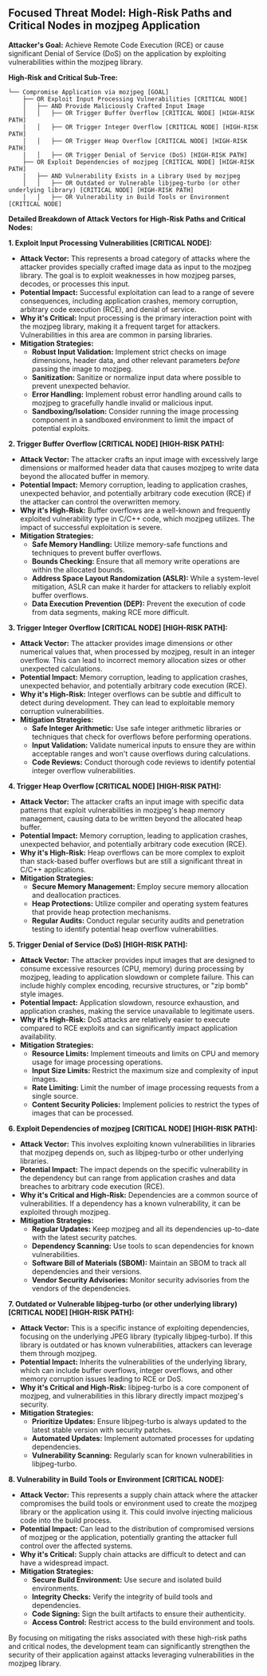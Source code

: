 ## Focused Threat Model: High-Risk Paths and Critical Nodes in mozjpeg Application

**Attacker's Goal:** Achieve Remote Code Execution (RCE) or cause significant Denial of Service (DoS) on the application by exploiting vulnerabilities within the mozjpeg library.

**High-Risk and Critical Sub-Tree:**

```
└── Compromise Application via mozjpeg [GOAL]
    ├── OR Exploit Input Processing Vulnerabilities [CRITICAL NODE]
    │   ├── AND Provide Maliciously Crafted Input Image
    │   │   ├── OR Trigger Buffer Overflow [CRITICAL NODE] [HIGH-RISK PATH]
    │   │   ├── OR Trigger Integer Overflow [CRITICAL NODE] [HIGH-RISK PATH]
    │   │   ├── OR Trigger Heap Overflow [CRITICAL NODE] [HIGH-RISK PATH]
    │   │   ├── OR Trigger Denial of Service (DoS) [HIGH-RISK PATH]
    ├── OR Exploit Dependencies of mozjpeg [CRITICAL NODE] [HIGH-RISK PATH]
    │   ├── AND Vulnerability Exists in a Library Used by mozjpeg
    │   │   ├── OR Outdated or Vulnerable libjpeg-turbo (or other underlying library) [CRITICAL NODE] [HIGH-RISK PATH]
    │   │   ├── OR Vulnerability in Build Tools or Environment [CRITICAL NODE]
```

**Detailed Breakdown of Attack Vectors for High-Risk Paths and Critical Nodes:**

**1. Exploit Input Processing Vulnerabilities [CRITICAL NODE]:**

* **Attack Vector:** This represents a broad category of attacks where the attacker provides specially crafted image data as input to the mozjpeg library. The goal is to exploit weaknesses in how mozjpeg parses, decodes, or processes this input.
* **Potential Impact:** Successful exploitation can lead to a range of severe consequences, including application crashes, memory corruption, arbitrary code execution (RCE), and denial of service.
* **Why it's Critical:** Input processing is the primary interaction point with the mozjpeg library, making it a frequent target for attackers. Vulnerabilities in this area are common in parsing libraries.
* **Mitigation Strategies:**
    * **Robust Input Validation:** Implement strict checks on image dimensions, header data, and other relevant parameters *before* passing the image to mozjpeg.
    * **Sanitization:** Sanitize or normalize input data where possible to prevent unexpected behavior.
    * **Error Handling:** Implement robust error handling around calls to mozjpeg to gracefully handle invalid or malicious input.
    * **Sandboxing/Isolation:** Consider running the image processing component in a sandboxed environment to limit the impact of potential exploits.

**2. Trigger Buffer Overflow [CRITICAL NODE] [HIGH-RISK PATH]:**

* **Attack Vector:** The attacker crafts an input image with excessively large dimensions or malformed header data that causes mozjpeg to write data beyond the allocated buffer in memory.
* **Potential Impact:** Memory corruption, leading to application crashes, unexpected behavior, and potentially arbitrary code execution (RCE) if the attacker can control the overwritten memory.
* **Why it's High-Risk:** Buffer overflows are a well-known and frequently exploited vulnerability type in C/C++ code, which mozjpeg utilizes. The impact of successful exploitation is severe.
* **Mitigation Strategies:**
    * **Safe Memory Handling:** Utilize memory-safe functions and techniques to prevent buffer overflows.
    * **Bounds Checking:** Ensure that all memory write operations are within the allocated bounds.
    * **Address Space Layout Randomization (ASLR):** While a system-level mitigation, ASLR can make it harder for attackers to reliably exploit buffer overflows.
    * **Data Execution Prevention (DEP):** Prevent the execution of code from data segments, making RCE more difficult.

**3. Trigger Integer Overflow [CRITICAL NODE] [HIGH-RISK PATH]:**

* **Attack Vector:** The attacker provides image dimensions or other numerical values that, when processed by mozjpeg, result in an integer overflow. This can lead to incorrect memory allocation sizes or other unexpected calculations.
* **Potential Impact:** Memory corruption, leading to application crashes, unexpected behavior, and potentially arbitrary code execution (RCE).
* **Why it's High-Risk:** Integer overflows can be subtle and difficult to detect during development. They can lead to exploitable memory corruption vulnerabilities.
* **Mitigation Strategies:**
    * **Safe Integer Arithmetic:** Use safe integer arithmetic libraries or techniques that check for overflows before performing operations.
    * **Input Validation:** Validate numerical inputs to ensure they are within acceptable ranges and won't cause overflows during calculations.
    * **Code Reviews:** Conduct thorough code reviews to identify potential integer overflow vulnerabilities.

**4. Trigger Heap Overflow [CRITICAL NODE] [HIGH-RISK PATH]:**

* **Attack Vector:** The attacker crafts an input image with specific data patterns that exploit vulnerabilities in mozjpeg's heap memory management, causing data to be written beyond the allocated heap buffer.
* **Potential Impact:** Memory corruption, leading to application crashes, unexpected behavior, and potentially arbitrary code execution (RCE).
* **Why it's High-Risk:** Heap overflows can be more complex to exploit than stack-based buffer overflows but are still a significant threat in C/C++ applications.
* **Mitigation Strategies:**
    * **Secure Memory Management:** Employ secure memory allocation and deallocation practices.
    * **Heap Protections:** Utilize compiler and operating system features that provide heap protection mechanisms.
    * **Regular Audits:** Conduct regular security audits and penetration testing to identify potential heap overflow vulnerabilities.

**5. Trigger Denial of Service (DoS) [HIGH-RISK PATH]:**

* **Attack Vector:** The attacker provides input images that are designed to consume excessive resources (CPU, memory) during processing by mozjpeg, leading to application slowdown or complete failure. This can include highly complex encoding, recursive structures, or "zip bomb" style images.
* **Potential Impact:** Application slowdown, resource exhaustion, and application crashes, making the service unavailable to legitimate users.
* **Why it's High-Risk:** DoS attacks are relatively easier to execute compared to RCE exploits and can significantly impact application availability.
* **Mitigation Strategies:**
    * **Resource Limits:** Implement timeouts and limits on CPU and memory usage for image processing operations.
    * **Input Size Limits:** Restrict the maximum size and complexity of input images.
    * **Rate Limiting:** Limit the number of image processing requests from a single source.
    * **Content Security Policies:** Implement policies to restrict the types of images that can be processed.

**6. Exploit Dependencies of mozjpeg [CRITICAL NODE] [HIGH-RISK PATH]:**

* **Attack Vector:** This involves exploiting known vulnerabilities in libraries that mozjpeg depends on, such as libjpeg-turbo or other underlying libraries.
* **Potential Impact:**  The impact depends on the specific vulnerability in the dependency but can range from application crashes and data breaches to arbitrary code execution (RCE).
* **Why it's Critical and High-Risk:**  Dependencies are a common source of vulnerabilities. If a dependency has a known vulnerability, it can be exploited through mozjpeg.
* **Mitigation Strategies:**
    * **Regular Updates:** Keep mozjpeg and all its dependencies up-to-date with the latest security patches.
    * **Dependency Scanning:** Use tools to scan dependencies for known vulnerabilities.
    * **Software Bill of Materials (SBOM):** Maintain an SBOM to track all dependencies and their versions.
    * **Vendor Security Advisories:** Monitor security advisories from the vendors of the dependencies.

**7. Outdated or Vulnerable libjpeg-turbo (or other underlying library) [CRITICAL NODE] [HIGH-RISK PATH]:**

* **Attack Vector:** This is a specific instance of exploiting dependencies, focusing on the underlying JPEG library (typically libjpeg-turbo). If this library is outdated or has known vulnerabilities, attackers can leverage them through mozjpeg.
* **Potential Impact:** Inherits the vulnerabilities of the underlying library, which can include buffer overflows, integer overflows, and other memory corruption issues leading to RCE or DoS.
* **Why it's Critical and High-Risk:** libjpeg-turbo is a core component of mozjpeg, and vulnerabilities in this library directly impact mozjpeg's security.
* **Mitigation Strategies:**
    * **Prioritize Updates:** Ensure libjpeg-turbo is always updated to the latest stable version with security patches.
    * **Automated Updates:** Implement automated processes for updating dependencies.
    * **Vulnerability Scanning:** Regularly scan for known vulnerabilities in libjpeg-turbo.

**8. Vulnerability in Build Tools or Environment [CRITICAL NODE]:**

* **Attack Vector:** This represents a supply chain attack where the attacker compromises the build tools or environment used to create the mozjpeg library or the application using it. This could involve injecting malicious code into the build process.
* **Potential Impact:**  Can lead to the distribution of compromised versions of mozjpeg or the application, potentially granting the attacker full control over the affected systems.
* **Why it's Critical:** Supply chain attacks are difficult to detect and can have a widespread impact.
* **Mitigation Strategies:**
    * **Secure Build Environment:** Use secure and isolated build environments.
    * **Integrity Checks:** Verify the integrity of build tools and dependencies.
    * **Code Signing:** Sign the built artifacts to ensure their authenticity.
    * **Access Control:** Restrict access to the build environment and tools.

By focusing on mitigating the risks associated with these high-risk paths and critical nodes, the development team can significantly strengthen the security of their application against attacks leveraging vulnerabilities in the mozjpeg library.